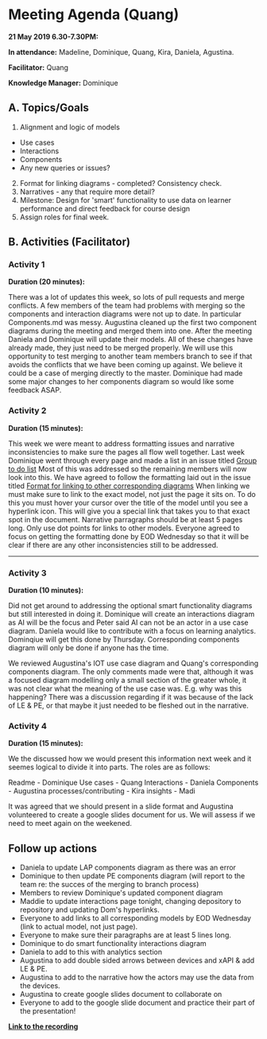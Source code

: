 # Meeting Agenda (Quang)

**21 May 2019 6.30-7.30PM:** 

**In attendance:** Madeline, Dominique, Quang, Kira, Daniela, Agustina.

**Facilitator:** Quang

**Knowledge Manager:** Dominique

## A. Topics/Goals
1. Alignment and logic of models 
* Use cases 
* Interactions 
* Components 
* Any new queries or issues? 
2. Format for linking diagrams - completed? Consistency check. 
3. Narratives - any that require more detail? 
4. Milestone: Design for 'smart' functionality to use data on learner performance and direct feedback for course design 
5. Assign roles for final week.

## B. Activities (Facilitator)

### Activity 1
**Duration (20 minutes):**

There was a lot of updates this week, so lots of pull requests and merge conflicts. A few members of the team had problems with  merging so the components and interaction diagrams were not up to date. In particular Components.md was messy.
Augustina cleaned up the first two component diagrams during the meeting and merged them into one. After the meeting Daniela and Dominique will update their models. All of these changes have already made, they just need to be merged properly.
We will use this opportunity to test merging to another team members branch to see if that avoids the conflicts that we have been coming up against. We believe it could be a case of merging directly to the master. 
Dominique had made some major changes to her components diagram so would like some feedback ASAP.

### Activity 2
**Duration (15 minutes):**

This week we were meant to address formatting issues and narrative inconsistencies to make sure the pages all flow well together. Last week Dominique went through every page and made a list in an issue titled [Group to do list](https://github.sydney.edu.au/crli/EDPC5022-2019-TeamC/issues/64)
Most of this was addressed so the remaining members will now look into this. We have agreed to follow the formatting laid out in the issue titled [Format for linking to other corresponding diagrams](https://github.sydney.edu.au/crli/EDPC5022-2019-TeamC/issues/59)
When linking we must make sure to link to the exact model, not just the page it sits on. To do this you must hover your cursor over the title of the model until you see a hyperlink icon. This will give you a special link that takes you to that exact spot in the document.
Narrative parragraphs should be at least 5 pages long. Only use dot points for links to other models.
Everyone agreed to focus on getting the formatting done by EOD Wednesday so that it will be clear if there are any other inconsistencies still to be addressed.

********

### Activity 3
**Duration (10 minutes):**

Did not get around to addressing the optional smart functionality diagrams but still interested in doing it. Dominique will create an interactions diagram as AI will be the focus and Peter said AI can not be an actor in a use case diagram. 
Daniela would like to contribute with a focus on learning analytics. Dominqiue will get this done by Thursday. Corresponding components diagram will only be done if anyone has the time.

We reviewed Augustina's IOT use case diagram and Quang's corresponding components diagram. The only comments made were that, although it was a focused diagram modelling only a small section of the greater whole, it was not clear what the meaning of the use case was. E.g. why was this happening? There was a discussion regarding if it was because of the lack of LE & PE, or that maybe it just needed to be fleshed out in the narrative. 

### Activity 4
**Duration (15 minutes):**

We the discussed how we would present this information next week and it seemes logical to divide it into parts. The roles are as follows:

Readme - Dominique
Use cases - Quang
Interactions - Daniela
Components - Augustina
processes/contributing - Kira 
insights - Madi 

It was agreed that we should present in a slide format and Augustina volunteered to create a google slides document for us. We will assess if we need to meet again on the weekened.


## Follow up actions 

* Daniela to update LAP components diagram as there was an error 
* Dominique to then update PE components diagram (will report to the team re: the succes of the merging to branch process)
* Members to review Dominique's updated component diagram
* Maddie to update interactions page tonight, changing depository to repository and updating Dom's hyperlinks.
* Everyone to add links to all corresponding models by EOD Wednesday (link to actual model, not just page).
* Everyone to make sure their paragraphs are at least 5 lines long.
* Dominique to do smart functionality interactions diagram
* Daniela to add to this with analytics section
* Augustina to add double sided arrows between devices and xAPI & add LE & PE.
* Augustina to add to the narrative how the actors may use the data from the devices.
* Augustina to create google slides document to collaborate on
* Everyone to add to the google slide document and practice their part of the presentation!


**[Link to the recording](http://webconf.ucc.usyd.edu.au/pshc16ac8so0/)**



